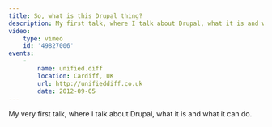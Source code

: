 ```yaml
---
title: So, what is this Drupal thing?
description: My first talk, where I talk about Drupal, what it is and what it can do.
video:
    type: vimeo
    id: '49827006'
events:
    -
        name: unified.diff
        location: Cardiff, UK
        url: http://unifieddiff.co.uk
        date: 2012-09-05
---
```


My very first talk, where I talk about Drupal, what it is and what it can do.
